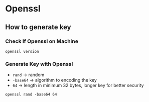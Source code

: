 # Openssl

## How to generate key

### Check If Openssl on Machine

```shell
openssl version
```

### Generate Key with Openssl

- `rand` -> random
- `-base64` -> algorithm to encoding the key
- `64` -> length in minimum 32 bytes, longer key for better security

```shell
openssl rand -base64 64
```

